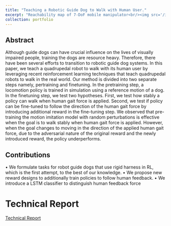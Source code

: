 ```yaml
---
title: "Teaching a Robotic Guide Dog to Walk with Human User."
excerpt: "Reachability map of 7-DoF mobile manipulator<br/><img src='/images/guidedog_w500.png'>"
collection: portfolio
---
```


## Abstract
Although guide dogs can have crucial influence on the lives of visually impaired people, training the dogs are resource heavy. Therefore, there have been several efforts to transition to robotic guide dog systems. In this paper, we teach a quadrupedal robot to walk with its human user by leveraging recent reinforcement learning techniques that teach quadrupedal robots to walk in the real world. Our method is divided into two separate steps namely, pertraining and finetuning. In the pretraining step, a locomotion policy is trained in simulation using a reference motion of a dog. In the finetuning step, we test two hypotheses. First, we test how stably a policy can walk when human gait force is applied. Second, we test if policy can be fine-tuned to follow the direction of the human gait force by introducing additional reward in the fine-tuning step. We observed that pre-training the motion imitation model with random perturbations is effective when the goal is to walk stably when human gait force is applied. However, when the goal changes to moving in the direction of the applied human gait force, due to the adversarial nature of the original reward and the newly introduced reward, the policy underperforms.

## Contributions
• We formulate tasks for robot guide dogs that use rigid harness in RL, which is the first attempt, to the best of our knowledge.
• We propose new reward designs to additionally train policies to follow human feedback.
• We introduce a LSTM classifier to distinguish human feedback force

# Technical Report
[Technical Report](http://ywkim0606.github.io/files/guidedog_project.pdf)
